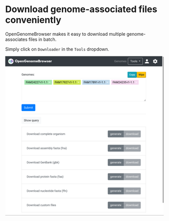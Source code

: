 <link rel="shortcut icon" type="image/svg+xml" href="/favicon.svg">

# Download genome-associated files conveniently

OpenGenomeBrowser makes it easy to download multiple genome-associates files in batch.

Simply click on `Downloader` in the `Tools` dropdown.

![magic strings demo](../media/downloader.png)

